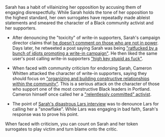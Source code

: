 Sarah has a habit of villainizing her opposition by accusing them of engaging disrespectfully. While Sarah holds the tone of her opposition to the highest standard, her own surrogates have repeatadly made ableist statements and smeared the character of a Black community activist and her supporters.

- After denouncing the "toxicity" of write-in supporters, Sarah's campaign director claims that [he doesn't comment on those who are not in power](https://twitter.com/GregoryMcKelvey/status/1305340064428220417). Days later, he retweeted a post saying Sarah was being ["ratfucked by a bunch of idiots promoting a write-in campaign"](https://twitter.com/CandiceAiston/status/1304919495878742016). He then liked the same user's post calling write-in supporters ["high key stupid as fuck"](https://twitter.com/CandiceAiston/status/1305387600254054400).

- When faced with community criticism for endorsing Sarah, Cameron Whitten attacked the character of write-in supporters, saying they should focus on ["organizing and building constructive relationships within the community"](https://twitter.com/CameronWhitten/status/1306385769104248832?s=20). This is a serious attack on the character of those who support one of the most constructive Black leaders in Portland. Cameron himself once called her a ["relentlessly committed" activist](https://twitter.com/CameronWhitten/status/250295694861160448).

- The point of [Sarah's disastrous Lars interview](https://soundcloud.com/thelarslarsonshow/lars-speaks-with-the-activist) was to denounce Lars for calling her a "snowflake". While Lars was engaging in bad faith, Sarah's response was to prove his point.

 When faced with criticism, you can count on Sarah and her token surrogates to play victim and turn blame onto the critic.
